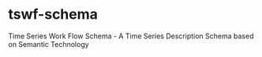 # tswf-schema
Time Series Work Flow Schema - A Time Series Description Schema based on Semantic Technology
